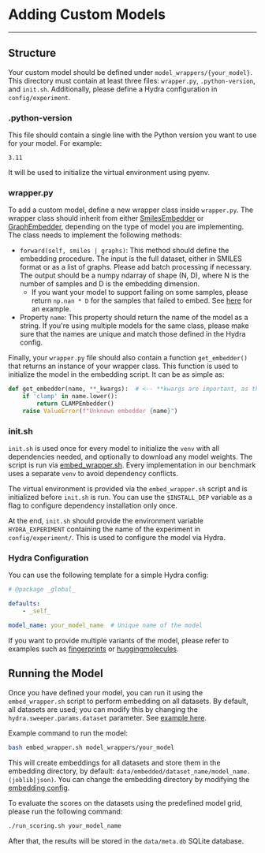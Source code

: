 
# Adding Custom Models

---

## Structure

Your custom model should be defined under `model_wrappers/{your_model}`. This directory must contain at least three files: `wrapper.py`, `.python-version`, and `init.sh`. Additionally, please define a Hydra configuration in `config/experiment`.


### .python-version

This file should contain a single line with the Python version you want to use for your model. For example:

```
3.11
```

It will be used to initialize the virtual environment using pyenv.


### wrapper.py

To add a custom model, define a new wrapper class inside `wrapper.py`. The wrapper class should inherit from either [SmilesEmbedder](../src/common/types.py) or [GraphEmbedder](../src/common/types.py), depending on the type of model you are implementing. The class needs to implement the following methods:

- `forward(self, smiles | graphs)`: This method should define the embedding procedure. The input is the full dataset, either in SMILES format or as a list of graphs. Please add batch processing if necessary. The output should be a numpy ndarray of shape (N, D), where N is the number of samples and D is the embedding dimension.
    - If you want your model to support failing on some samples, please return `np.nan * D` for the samples that failed to embed. See [here](../model_wrappers/huggingmolecules/wrapper.py) for an example.
- Property `name`: This property should return the name of the model as a string. If you're using multiple models for the same class, please make sure that the names are unique and match those defined in the Hydra config.

Finally, your `wrapper.py` file should also contain a function `get_embedder()` that returns an instance of your wrapper class. This function is used to initialize the model in the embedding script. It can be as simple as:

```python
def get_embedder(name, **_kwargs):  # <-- **kwargs are important, as this function is called with other parameters, such as task (classification/regression)
    if 'clamp' in name.lower():
        return CLAMPEmbedder()
    raise ValueError(f"Unknown embedder {name}")
```


### init.sh

`init.sh` is used once for every model to initialize the `venv` with all dependencies needed, and optionally to download any model weights. The script is run via [embed_wrapper.sh](../embed_wrapper.sh). Every implementation in our benchmark uses a separate `venv` to avoid dependency conflicts.

The virtual environment is provided via the `embed_wrapper.sh` script and is initialized before `init.sh` is run. You can use the `$INSTALL_DEP` variable as a flag to configure dependency installation only once.

At the end, `init.sh` should provide the environment variable `HYDRA_EXPERIMENT` containing the name of the experiment in `config/experiment/`. This is used to configure the model via Hydra.


### Hydra Configuration

You can use the following template for a simple Hydra config:

```yaml
# @package _global_

defaults:
    - _self_

model_name: your_model_name  # Unique name of the model
```

If you want to provide multiple variants of the model, please refer to examples such as [fingerprints](../config/experiment/fingerprints.yaml) or [huggingmolecules](../config/experiment/huggingmolecules.yaml).


## Running the Model

Once you have defined your model, you can run it using the `embed_wrapper.sh` script to perform embedding on all datasets. By default, all datasets are used; you can modify this by changing the `hydra.sweeper.params.dataset` parameter. See [example here](../config/embed.yaml).

Example command to run the model:

```bash
bash embed_wrapper.sh model_wrappers/your_model
```


This will create embeddings for all datasets and store them in the embedding directory, by default: `data/embedded/dataset_name/model_name.(joblib|json)`. You can change the embedding directory by modifying the [embedding config](../config/embedding/default.yaml).

To evaluate the scores on the datasets using the predefined model grid, please run the following command:

```sh
./run_scoring.sh your_model_name
```


After that, the results will be stored in the `data/meta.db` SQLite database.
